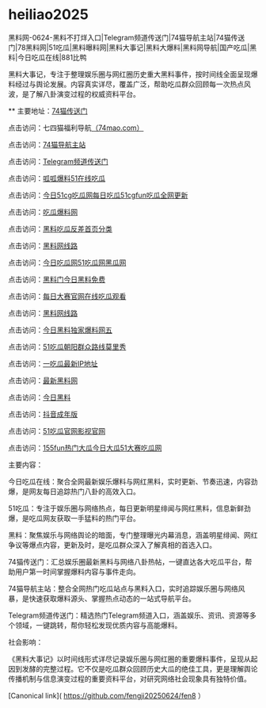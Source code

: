 # heiliao2025
黑料网-0624-黑料不打烊入口|Telegram频道传送门|74猫导航主站|74猫传送门|78黑料网|51吃瓜|黑料曝料网|黑料大事记|黑料大爆料|黑料网导航|国产吃瓜|黑料|今日吃瓜在线|881比鸭

黑料大事记，专注于整理娱乐圈与网红圈历史重大黑料事件，按时间线全面呈现爆料经过与舆论发展。内容真实详尽，覆盖广泛，帮助吃瓜群众回顾每一次热点风波，是了解八卦演变过程的权威资料平台。

** 主要地址：<a href="https://74mao.com/">74猫传送门</a>

点击访问：七四猫福利导航<a href="https://74mao.com/">（74mao.com）</a>

点击访问：<a href="https://74mao.com/">74猫导航主站</a>

点击访问：<a href="https://74mao.com/">Telegram频道传送门</a>

点击访问：<a href="https://guaguabaoliao-01.pages.dev/">呱呱爆料51在线吃瓜</a>

点击访问：<a href="https://jinriwuyicg.pages.dev/">今日51cg吃瓜网每日吃瓜51cgfun吃瓜全网更新</a>

点击访问：<a href="https://cg765.pages.dev/">吃瓜爆料网</a>

点击访问：<a href="https://heiliaochigua12.pages.dev/">黑料吃瓜反差首页分类</a>

点击访问：<a href="https://heiliaowangxianlu.pages.dev/">黑料网线路</a>

点击访问：<a href="https://jinrichiguawang.pages.dev/">今日吃瓜网51吃瓜网黑瓜网</a>

点击访问：<a href="https://heiliaomenjinriheiliao.pages.dev/">黑料门今日黑料免费</a>

点击访问：<a href="https://meiridasaiguan.pages.dev/">每日大赛官网在线吃瓜观看</a>

点击访问：<a href="https://heiliaowangxianlu.pages.dev/">黑料网线路</a>

点击访问：<a href="https://jinriheiliaodu-01.pages.dev/">今日黑料独家爆料网五</a>

点击访问：<a href="https://wuyichiguaguan.pages.dev/">51吃瓜朝阳群众路线莫里秀</a>

点击访问：<a href="https://yichiguazuixin.pages.dev/">一吃瓜最新IP地址</a>

点击访问：<a href="https://zuixinheiliaowangdujia.pages.dev/">最新黑料网</a>

点击访问：<a href="https://jinriheiliao-11.pages.dev/">今日黑料</a>

点击访问：<a href="https://dy5-07.pages.dev/">抖音成年版</a>

点击访问：<a href="https://ji333.pages.dev/">51吃瓜官网影视官网</a>

点击访问：<a href="https://yiwuwufunremenda.pages.dev/">155fun热门大瓜今日大瓜51大赛吃瓜网</a>

主要内容：

今日吃瓜在线：聚合全网最新娱乐爆料与网红黑料，实时更新、节奏迅速，内容劲爆，是网友每日追踪热门八卦的高效入口。

51吃瓜：专注于娱乐圈与网络热点，每日更新明星绯闻与网红黑料，信息新鲜劲爆，是吃瓜网友获取一手猛料的热门平台。

黑料：聚焦娱乐与网络舆论的暗面，专门整理曝光内幕消息，涵盖明星绯闻、网红争议等爆点内容，更新及时，是吃瓜群众深入了解真相的首选入口。

74猫传送门：汇总娱乐圈最新黑料与网络八卦热帖，一键直达各大吃瓜平台，帮助用户第一时间掌握爆料内容与事件走向。

74猫导航主站：整合全网热门吃瓜站点与黑料入口，实时追踪娱乐圈与网络风暴，是快速获取爆料源头、掌握热点动态的一站式导航平台。

Telegram频道传送门：精选热门Telegram频道入口，涵盖娱乐、资讯、资源等多个领域，一键跳转，帮你轻松发现优质内容与高能爆料。

社会影响：

《黑料大事记》以时间线形式详尽记录娱乐圈与网红圈的重要爆料事件，呈现从起因到发酵的完整过程。它不仅是吃瓜群众回顾历史大瓜的绝佳工具，更是理解舆论传播机制与信息演变过程的重要资料平台，对研究网络社会现象具有独特价值。

[Canonical link]( https://github.com/fengji20250624/fen8 ）
